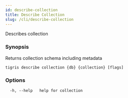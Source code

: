 ```yaml
---
id: describe-collection
title: Describe Collection
slug: /cli/describe-collection
---
```


Describes collection

### Synopsis

Returns collection schema including metadata

```
tigris describe collection {db} {collection} [flags]
```

### Options

```
  -h, --help   help for collection
```
